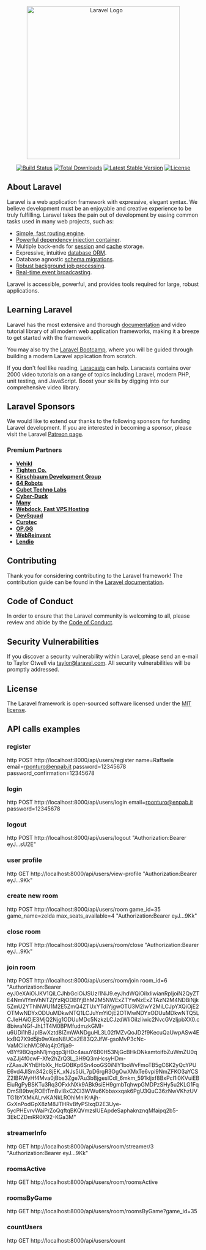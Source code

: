 <p align="center"><a href="https://laravel.com" target="_blank"><img src="https://raw.githubusercontent.com/laravel/art/master/logo-lockup/5%20SVG/2%20CMYK/1%20Full%20Color/laravel-logolockup-cmyk-red.svg" width="400" alt="Laravel Logo"></a></p>

<p align="center">
<a href="https://github.com/laravel/framework/actions"><img src="https://github.com/laravel/framework/workflows/tests/badge.svg" alt="Build Status"></a>
<a href="https://packagist.org/packages/laravel/framework"><img src="https://img.shields.io/packagist/dt/laravel/framework" alt="Total Downloads"></a>
<a href="https://packagist.org/packages/laravel/framework"><img src="https://img.shields.io/packagist/v/laravel/framework" alt="Latest Stable Version"></a>
<a href="https://packagist.org/packages/laravel/framework"><img src="https://img.shields.io/packagist/l/laravel/framework" alt="License"></a>
</p>

## About Laravel

Laravel is a web application framework with expressive, elegant syntax. We believe development must be an enjoyable and creative experience to be truly fulfilling. Laravel takes the pain out of development by easing common tasks used in many web projects, such as:

-   [Simple, fast routing engine](https://laravel.com/docs/routing).
-   [Powerful dependency injection container](https://laravel.com/docs/container).
-   Multiple back-ends for [session](https://laravel.com/docs/session) and [cache](https://laravel.com/docs/cache) storage.
-   Expressive, intuitive [database ORM](https://laravel.com/docs/eloquent).
-   Database agnostic [schema migrations](https://laravel.com/docs/migrations).
-   [Robust background job processing](https://laravel.com/docs/queues).
-   [Real-time event broadcasting](https://laravel.com/docs/broadcasting).

Laravel is accessible, powerful, and provides tools required for large, robust applications.

## Learning Laravel

Laravel has the most extensive and thorough [documentation](https://laravel.com/docs) and video tutorial library of all modern web application frameworks, making it a breeze to get started with the framework.

You may also try the [Laravel Bootcamp](https://bootcamp.laravel.com), where you will be guided through building a modern Laravel application from scratch.

If you don't feel like reading, [Laracasts](https://laracasts.com) can help. Laracasts contains over 2000 video tutorials on a range of topics including Laravel, modern PHP, unit testing, and JavaScript. Boost your skills by digging into our comprehensive video library.

## Laravel Sponsors

We would like to extend our thanks to the following sponsors for funding Laravel development. If you are interested in becoming a sponsor, please visit the Laravel [Patreon page](https://patreon.com/taylorotwell).

### Premium Partners

-   **[Vehikl](https://vehikl.com/)**
-   **[Tighten Co.](https://tighten.co)**
-   **[Kirschbaum Development Group](https://kirschbaumdevelopment.com)**
-   **[64 Robots](https://64robots.com)**
-   **[Cubet Techno Labs](https://cubettech.com)**
-   **[Cyber-Duck](https://cyber-duck.co.uk)**
-   **[Many](https://www.many.co.uk)**
-   **[Webdock, Fast VPS Hosting](https://www.webdock.io/en)**
-   **[DevSquad](https://devsquad.com)**
-   **[Curotec](https://www.curotec.com/services/technologies/laravel/)**
-   **[OP.GG](https://op.gg)**
-   **[WebReinvent](https://webreinvent.com/?utm_source=laravel&utm_medium=github&utm_campaign=patreon-sponsors)**
-   **[Lendio](https://lendio.com)**

## Contributing

Thank you for considering contributing to the Laravel framework! The contribution guide can be found in the [Laravel documentation](https://laravel.com/docs/contributions).

## Code of Conduct

In order to ensure that the Laravel community is welcoming to all, please review and abide by the [Code of Conduct](https://laravel.com/docs/contributions#code-of-conduct).

## Security Vulnerabilities

If you discover a security vulnerability within Laravel, please send an e-mail to Taylor Otwell via [taylor@laravel.com](mailto:taylor@laravel.com). All security vulnerabilities will be promptly addressed.

## License

The Laravel framework is open-sourced software licensed under the [MIT license](https://opensource.org/licenses/MIT).

## API calls examples

### register

http POST http://localhost:8000/api/users/register name=Raffaele email=rponturo@enpab.it password=12345678 password_confirmation=12345678

### login

http POST http://localhost:8000/api/users/login email=rponturo@enpab.it password=12345678

### logout

http POST http://localhost:8000/api/users/logout "Authorization:Bearer eyJ...sU2E"

### user profile

http GET http://localhost:8000/api/users/view-profile "Authorization:Bearer eyJ...9Kk"

### create new room

http POST http://localhost:8000/api/users/room game_id=35 game_name=zelda max_seats_available=4 "Authorization:Bearer eyJ...9Kk"

### close room

http POST http://localhost:8000/api/users/room/close "Authorization:Bearer eyJ...9Kk"

### join room

http POST http://localhost:8000/api/users/room/join room_id=6 "Authorization:Bearer eyJ0eXAiOiJKV1QiLCJhbGciOiJSUzI1NiJ9.eyJhdWQiOiIxIiwianRpIjoiN2QyZTE4NmVlYmVhNTZjYzRjODBlYjBhM2M5NWExZTYwNzExZTAzN2M4NDBiNjk5ZmU2YThlNWU1M2E5ZmQ4ZTUxYTdiYjgwOTU3M2IwY2MiLCJpYXQiOjE2OTMwNDYxODUuMDkwNTQ1LCJuYmYiOjE2OTMwNDYxODUuMDkwNTQ5LCJleHAiOjE3MjQ2Njg1ODUuMDc5NzkzLCJzdWIiOiIzIiwic2NvcGVzIjpbXX0.c8biwaNGf-JhL1T4M0BPMfudmzkGMI-u6UDi1hBJplBwXztd8lZmWANDguHL3L02fMZvQoJD2f9KecuQaUwpASw4EkxBQ7X9d5jb9wXesN8UCs2E83Q2JfW-gsoMvP3cNc-VaMClichMC9Nq4jtGflja9-vBYf9BQqphN1jmgqp3jHDc4auuY6B0H53NjGcBHkDNkamtoifbZuWmZU0qvaZJj4f0cwF-Xfe2hZrQ3L_3H9Q3mHcsyHDm-rZAasJKYhEHbXk_HcGOBKp6Sn4ooGS0iNlY1boWvFmoTB5gC6K2yQcYPUE6vd4JlSm342c8jEK_xNJs5Ui_7pD6rgR3OgOwXMxTe6vpi9NmZFKO3aYCSZ2IBRWyHf4Mva0jBbs3Zge7Au3bBjgeslCdI_6mkm_591kljxf8BxPcl1i0KVuiEBEiuRgPyBSKTu3Rq3OFxkNXk9ABk9siEH9gmbTqhwpGMDPzSHy5u2KLG1FqDmSB9bwjROEtTmBvI8xC2Cl3WWu6Kbbaxxqak6PgU3QuC36zNwVKhzUVTG1bYXMkALrvKANkLROhlMnlKrAjh-GxXnPodGpX8zM8JTHRvBfyPSlxqD2E3Uye-5ycPHEvrvWaiPrZoQqftqBKQVmzsIUEApdeSaphaknznqMfaipq2b5-3EkCZDmRR0X92-KGa3M"

### streamerInfo

http GET http://localhost:8000/api/users/room/streamer/3 "Authorization:Bearer eyJ...9Kk"

### roomsActive

http GET http://localhost:8000/api/users/room/roomsActive

### roomsByGame

http GET http://localhost:8000/api/users/room/roomsByGame?game_id=35

### countUsers

http GET http://localhost:8000/api/users/count
